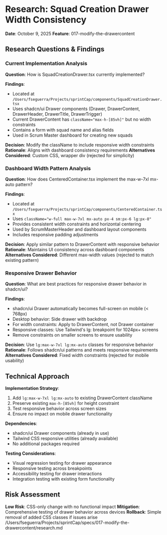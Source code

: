 # Research: Squad Creation Drawer Width Consistency

**Date**: October 9, 2025
**Feature**: 017-modify-the-drawercontent

## Research Questions & Findings

### Current Implementation Analysis

**Question**: How is SquadCreationDrawer.tsx currently implemented?

**Findings**:
- Located at `/Users/fseguerra/Projects/sprintCap/components/SquadCreationDrawer.tsx`
- Uses shadcn/ui Drawer components (Drawer, DrawerContent, DrawerHeader, DrawerTitle, DrawerTrigger)
- Current DrawerContent has `className="max-h-[85vh]"` but no width constraints
- Contains a form with squad name and alias fields
- Used in Scrum Master dashboard for creating new squads

**Decision**: Modify the className to include responsive width constraints
**Rationale**: Aligns with dashboard consistency requirements
**Alternatives Considered**: Custom CSS, wrapper div (rejected for simplicity)

### Dashboard Width Pattern Analysis

**Question**: How does CenteredContainer.tsx implement the max-w-7xl mx-auto pattern?

**Findings**:
- Located at `/Users/fseguerra/Projects/sprintCap/components/CenteredContainer.tsx`
- Uses `className="w-full max-w-7xl mx-auto px-4 sm:px-6 lg:px-8"`
- Provides consistent width constraints and horizontal centering
- Used by ScrumMasterHeader and dashboard layout components
- Includes responsive padding adjustments

**Decision**: Apply similar pattern to DrawerContent with responsive behavior
**Rationale**: Maintains UI consistency across dashboard components
**Alternatives Considered**: Different max-width values (rejected to match existing pattern)

### Responsive Drawer Behavior

**Question**: What are best practices for responsive drawer behavior in shadcn/ui?

**Findings**:
- shadcn/ui Drawer automatically becomes full-screen on mobile (< 768px)
- Desktop behavior: Side drawer with backdrop
- For width constraints: Apply to DrawerContent, not Drawer container
- Responsive classes: Use Tailwind's lg: breakpoint for 1024px+ screens
- Remove constraints on smaller screens to ensure usability

**Decision**: Use `lg:max-w-7xl lg:mx-auto` classes for responsive behavior
**Rationale**: Follows shadcn/ui patterns and meets responsive requirements
**Alternatives Considered**: Fixed width constraints (rejected for mobile usability)

## Technical Approach

**Implementation Strategy**:
1. Add `lg:max-w-7xl lg:mx-auto` to existing DrawerContent className
2. Preserve existing `max-h-[85vh]` for height constraint
3. Test responsive behavior across screen sizes
4. Ensure no impact on mobile drawer functionality

**Dependencies**:
- shadcn/ui Drawer components (already in use)
- Tailwind CSS responsive utilities (already available)
- No additional packages required

**Testing Considerations**:
- Visual regression testing for drawer appearance
- Responsive testing across breakpoints
- Accessibility testing for drawer interactions
- Integration testing with existing form functionality

## Risk Assessment

**Low Risk**: CSS-only change with no functional impact
**Mitigation**: Comprehensive testing of drawer behavior across devices
**Rollback**: Simple removal of added CSS classes if issues arise</content>
<parameter name="filePath">/Users/fseguerra/Projects/sprintCap/specs/017-modify-the-drawercontent/research.md